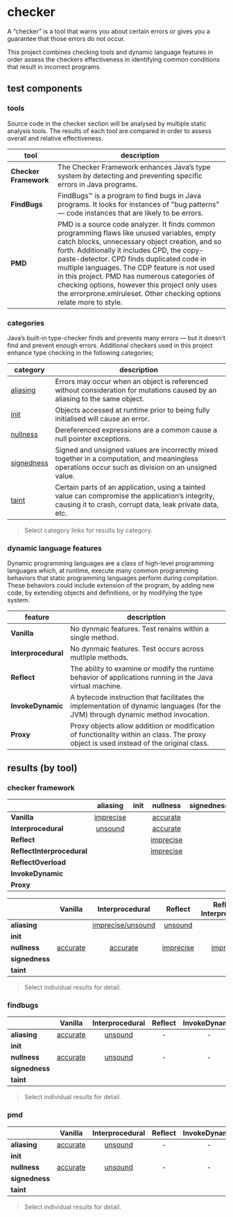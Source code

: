 # checker
A “checker” is a tool that warns you about certain errors or gives you a guarantee that 
those errors do not occur.

This project combines checking tools and dynamic language features in order assess the checkers effectiveness in identifying common conditions that result in incorrect programs.

## test components

### tools
Source code in the checker section will be analysed by multiple static analysis tools. The results 
of each tool are compared in order to assess overall and relative effectiveness.

| tool | description |
| --- | --- |
| **Checker Framework** | The Checker Framework enhances Java’s type system by detecting and preventing specific errors in Java programs. |
| **FindBugs** | FindBugs™ is a program to find bugs in Java programs. It looks for instances of "bug patterns" — code instances that are likely to be errors. |
| **PMD** | PMD is a source code analyzer. It finds common programming flaws like unused variables, empty catch blocks, unnecessary object creation, and so forth. Additionally it includes CPD, the copy-paste-detector. CPD finds duplicated code in multiple languages. The CDP feature is not used in this project. PMD has numerous categories of checking options, however this project only uses the errorprone.xmlruleset. Other checking options relate more to style. |

### categories

 Java’s built-in type-checker finds and prevents many errors — but it doesn’t find and prevent enough errors. Additional checkers used in this project enhance type checking in the following categories;

| category | description |
| --- | --- |
| [aliasing](https://github.com/michaelemery/staticanalysis/tree/master/checker/aliasing) | Errors may occur when an object is referenced without consideration for mutations caused by an aliasing to the same object. |
| [init](https://github.com/michaelemery/staticanalysis/tree/master/checker/init)| Objects accessed at runtime prior to being fully initialised will cause an error. |
| [nullness](https://github.com/michaelemery/staticanalysis/tree/master/checker/nullness)| Dereferenced expressions are a common cause a null pointer exceptions. |
| [signedness](https://github.com/michaelemery/staticanalysis/tree/master/checker/signedness)|Signed and unsigned values are incorrectly mixed together in a computation, and meaningless operations occur such as division on an unsigned value. |
| [taint](https://github.com/michaelemery/staticanalysis/tree/master/checker/taint)  | Certain parts of an application, using a tainted value can compromise the application’s integrity, causing it to crash, corrupt data, leak private data, etc. |

> Select category links for results by category.

### dynamic language features
Dynamic programming languages are a class of high-level programming languages which, at runtime, execute many common programming behaviors that static programming languages perform during compilation. These behaviors could include extension of the program, by adding new code, by extending objects and definitions, or by modifying the type system. 

| feature | description |
| --- | --- |
| **Vanilla** | No dynmaic features. Test renains within a single method. |
| **Interprocedural** | No dynmaic features. Test occurs across mutliple methods. |
| **Reflect** | The ability to examine or modify the runtime behavior of applications running in the Java virtual machine. |
| **InvokeDynamic** | A bytecode instruction that facilitates the implementation of dynamic languages (for the JVM) through dynamic method invocation. |
| **Proxy** | Proxy objects allow additiion or modification of functionality within an class. The proxy object is used instead of the original class. |

## results (by tool)

### checker framework

|  | aliasing | init | nullness | signedness | taint |
| --- | :---: | :---: | :---: | :---: | :---: |
| **Vanilla** | [imprecise](https://github.com/michaelemery/staticanalysis/blob/master/checker/aliasing/checkerframework.md#vanilla) |  | [accurate](https://github.com/michaelemery/staticanalysis/blob/master/checker/nullness/checkerframework.md#vanilla)  |  |  |
| **Interprocedural** | [unsound](https://github.com/michaelemery/staticanalysis/blob/master/checker/aliasing/checkerframework.md#reflect) |  | [accurate](https://github.com/michaelemery/staticanalysis/blob/master/checker/nullness/checkerframework.md#interprocedural) |  |  |
| **Reflect** |  |  | [imprecise](https://github.com/michaelemery/staticanalysis/blob/master/checker/nullness/checkerframework.md#reflect)  |  |  |
| **ReflectInterprocedural** |  |  | [imprecise](https://github.com/michaelemery/staticanalysis/blob/master/checker/nullness/checkerframework.md#reflectinterprocedural) |  |  |
| **ReflectOverload** |  |  |  |  |  |
| **InvokeDynamic** |  |  |  |  |  |
| **Proxy** |  |  |  |  |  |

|  | Vanilla | Interprocedural | Reflect | Reflect-<br />Interprocedural | Reflect-<br />Overload | Invoke-<br />Dynamic | Proxy |
| --- | :---: | :---: | :---: | :---: | :---: | :---: | :---: |
| **aliasing** |  | [imprecise/unsound](https://github.com/michaelemery/staticanalysis/blob/master/checker/aliasing/checkerframework.md#interprocedural) | [unsound](https://github.com/michaelemery/staticanalysis/blob/master/checker/aliasing/checkerframework.md#reflect) | - | - | - | - |
| **init** |  |  |  |  |  |  |  |
| **nullness** |  [accurate](https://github.com/michaelemery/staticanalysis/blob/master/checker/nullness/checkerframework.md#vanilla) | [accurate](https://github.com/michaelemery/staticanalysis/blob/master/checker/nullness/checkerframework.md#interprocedural) | [imprecise](https://github.com/michaelemery/staticanalysis/blob/master/checker/nullness/checkerframework.md#reflect) | [imprecise](https://github.com/michaelemery/staticanalysis/blob/master/checker/nullness/checkerframework.md#reflectinterprocedural) |  |  |  |
| **signedness** |  |  |  |  |  |  |
| **taint** |  |  |  |  |  |  |
> Select individual results for detail.

### findbugs
|  | Vanilla | Interprocedural | Reflect | InvokeDynamic | Proxy |
| --- | :---: | :---: | :---: | :---: | :---: |
| **aliasing** | [accurate](https://github.com/michaelemery/staticanalysis/blob/master/checker/aliasing/findbugs.md#vanilla) | [unsound](https://github.com/michaelemery/staticanalysis/blob/master/checker/aliasing/findbugs.md#interprocedural) | - | - | - | - | - |
| **init** |  |  |  |  |  |
| **nullness** |  [accurate](https://github.com/michaelemery/staticanalysis/blob/master/checker/nullness/findbugs.md#vanilla) | [unsound](https://github.com/michaelemery/staticanalysis/blob/master/checker/nullness/findbugs.md#interprocedural) | - | - | - | - | - |
| **signedness** |  |  |  |  |  |  |  |
| **taint** |  |  |  |  |  |  |  |
> Select individual results for detail.


### pmd
|  | Vanilla | Interprocedural | Reflect | InvokeDynamic | Proxy |
| --- | :---: | :---: | :---: | :---: | :---: |
| **aliasing** |  [accurate](https://github.com/michaelemery/staticanalysis/blob/master/checker/aliasing/pmd.md#vanilla) | [unsound](https://github.com/michaelemery/staticanalysis/blob/master/checker/aliasing/pmd.md#interprocedural) | - | - | - | - | - |
| **init** |  |  |  |  |  |  |  |
| **nullness** |  [accurate](https://github.com/michaelemery/staticanalysis/blob/master/checker/nullness/pmd.md#vanilla) | [unsound](https://github.com/michaelemery/staticanalysis/blob/master/checker/nullness/pmd.md#interprocedural) | - | - | - | - | - |
| **signedness** |  |  |  |  |  |  |
| **taint** |  |  |  |  |  |  |
> Select individual results for detail.
